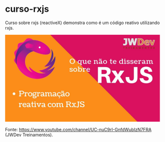 # curso-rxjs
Curso sobre rxjs (reactiveX) demonstra como é um código reativo utilizando rxjs.

![](images/maxresdefault.jpg?raw=true)

Fonte: https://www.youtube.com/channel/UC-nuC9rI-GnfdWubIzN7FRA (JWDev Treinamentos).